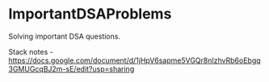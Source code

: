 # ImportantDSAProblems
Solving important DSA questions.

Stack notes - https://docs.google.com/document/d/1jHpV6sapme5VGQr8nIzhvRb6oEbgq3GMUGcqBJ2m-sE/edit?usp=sharing
